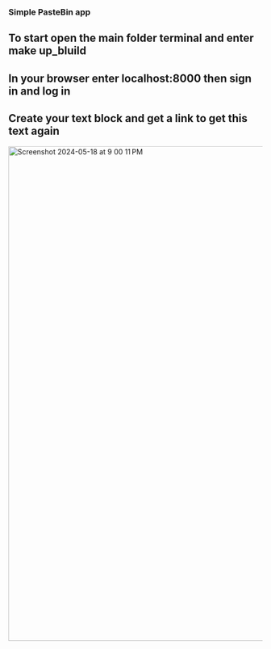 ### Simple PasteBin app 

## To start open the main folder terminal and enter __make up_bluild__  

## In your browser enter __localhost:8000__ then sign in and log in

## Create your text block and get a link to get this text again 

<img width="979" alt="Screenshot 2024-05-18 at 9 00 11 PM" src="https://github.com/ArtemNovok/pastebin/assets/157675822/70e55cdb-cf99-4e9b-ad2e-d9f3e152ae4b">
